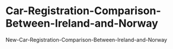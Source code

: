 # Car-Registration-Comparison-Between-Ireland-and-Norway
New-Car-Registration-Comparison-Between-Ireland-and-Norway
